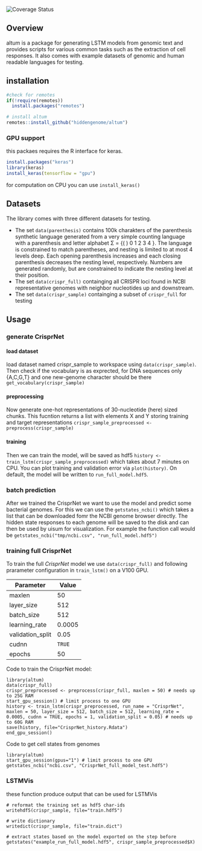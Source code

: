 ![Coverage
Status](https://img.shields.io/codecov/c/github/hiddengenome/altum/master.svg)

## Overview

altum is a package for generating LSTM models from genomic text and provides scripts for various common tasks such as the extraction of cell responses. It also comes with example datasets of genomic and human readable languages for testing.

## installation

``` r
#check for remotes
if(!require(remotes))
  install.packages("remotes")

# install altum
remotes::install_github("hiddengenome/altum")
```

### GPU support

this packaes requires the R interface for keras. 

``` r
install.packages("keras")
library(keras)
install_keras(tensorflow = "gpu")
```

for computation on CPU you can use `install_keras()`

## Datasets

The library comes with three different datasets for testing. 

- The set `data(parenthesis)` contains 100k charakters of the parenthesis synthetic language generated from a very simple counting language with a parenthesis and letter alphabet Σ = {( ) 0 1 2 3 4 }. The language is constrained to match parentheses, and nesting is limited to at most 4 levels deep. Each opening parenthesis increases and each closing parenthesis decreases the nesting level, respectively. Numbers are generated randomly, but are constrained to indicate the nesting level at their position.  
- The set `data(crispr_full)` containging all CRISPR loci found in NCBI representative genomes with neighbor nucleotides up and downstream.
- The set `data(crispr_sample)` containging a subset of `crispr_full` for testing

## Usage

### generate CrisprNet

#### load dataset
load dataset named crispr_sample to workspace using `data(crispr_sample)`. Then check if the vocabulary is as exprected, for DNA sequences only {A,C,G,T} and one new-genome character should be there `get_vocabulary(crispr_sample)`

#### preprocessing

Now generate one-hot representations of 30-nucleotide (here) sized chunks. This fucntion returns a list with elements X and Y storing training and target representations `crispr_sample_preprocessed <- preprocess(crispr_sample)`

#### training
Then we can train the model, will be saved as hdf5 `history <- train_lstm(crispr_sample_preprocessed)` which takes about 7 minutes on CPU. You can plot training and validation error via `plot(history)`. On default, the model will be written to `run_full_model.hdf5`. 

### batch prediction
After we trained the CrisprNet we want to use the model and predict some bacterial genomes. For this we can use the `getstates_ncbi()` which takes a list that can be downloaded fomr the NCBI genome browser directly. The hidden state responses to each genome will be saved to the disk and can then be used by uisum for visualization. For example the function call would be `getstates_ncbi("tmp/ncbi.csv", "run_full_model.hdf5")`


### training full CrisprNet
To train the full _CrisprNet_ model we use `data(crispr_full)` and following prarameter configuration in `train_lstm()` on a V100 GPU.

| Parameter        | Value  |
| ---------------- | ------ |
| maxlen           | 50     |
| layer_size       | 512    |
| batch_size       | 512    |
| learning_rate    | 0.0005 |
| validation_split | 0.05   |
| cudnn            | `TRUE` |
| epochs           | 50     |

Code to train the CrisprNet model:

```
library(altum)
data(crispr_full)
crispr_preprocessed <- preprocess(crispr_full, maxlen = 50) # needs up to 25G RAM
start_gpu_session() # limit process to one GPU
history <- train_lstm(crispr_preprocessed, run_name = "CrisprNet", maxlen = 50, layer_size = 512, batch_size = 512, learning_rate = 0.0005, cudnn = TRUE, epochs = 1, validation_split = 0.05) # needs up to 60G RAM
save(history, file="CrisprNet_history.Rdata")
end_gpu_session()
```

Code to get cell states from genomes
```
library(altum)
start_gpu_session(gpus="1") # limit process to one GPU
getstates_ncbi("ncbi.csv", "CrisprNet_full_model_test.hdf5")
```


### LSTMVis

these function produce output that can be used for LSTMVis

```
# reformat the training set as hdf5 char-ids
writehdf5(crispr_sample, file="train.hdf5")

# write dictionary
writedict(crispr_sample, file="train.dict")

# extract states based on the model exported on the step before
getstates("example_run_full_model.hdf5", crispr_sample_preprocessed$X)
```